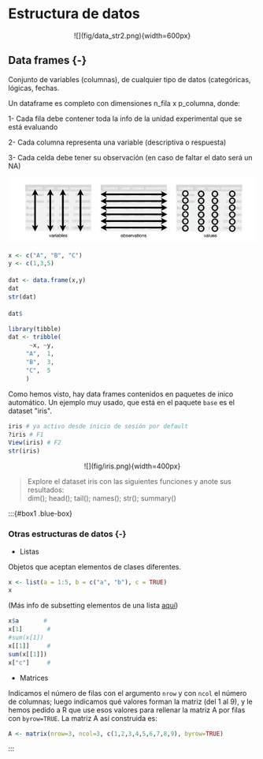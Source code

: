 # Estructura de datos

<center>
![](fig/data_str2.png){width=600px}
</center>

## Data frames {-} 

Conjunto de variables (columnas), de cualquier tipo de datos (categóricas, lógicas, fechas.

Un dataframe es completo con dimensiones n_fila x p_columna, donde:

1- Cada fila debe contener toda la info de la unidad experimental que se está evaluando

2- Cada columna representa una variable (descriptiva o respuesta)

3- Cada celda debe tener su observación (en caso de faltar el dato será un NA) 

![](fig/tibbles.png) 


```r
x <- c("A", "B", "C")
y <- c(1,3,5)

dat <- data.frame(x,y)
dat
str(dat)

dat$
```


```r
library(tibble)
dat <- tribble(
      ~x, ~y,
     "A",  1,
     "B",  3,
     "C",  5
     )
```

Como hemos visto, hay data frames contenidos en paquetes de inico automático. Un ejemplo muy usado, que está en el paquete `base` es el dataset "iris".


```r
iris # ya activo desde inicio de sesión por default
?iris # F1
View(iris) # F2 
str(iris)
```

<center>
![](fig/iris.png){width=400px}
</center>

> Explore el dataset iris con las siguientes funciones y anote sus resultados:  
dim(); head(); tail(); names(); str(); summary()

:::{#box1 .blue-box}

### Otras estructuras de datos {-}

* Listas

Objetos que aceptan elementos de clases diferentes. 


```r
x <- list(a = 1:5, b = c("a", "b"), c = TRUE)
x
```

(Más info de subsetting elementos de una lista [aquí](https://bookdown.org/rdpeng/rprogdatascience/subsetting-r-objects.html#subsetting-lists))


```r
x$a       # 
x[1]       # 
#sum(x[1])
x[[1]]     # 
sum(x[[1]])
x["c"]     # 
```

* Matrices

Indicamos el número de filas con el argumento `nrow` y con `ncol` el número de columnas; luego indicamos qué valores forman la matriz (del 1 al 9), y le hemos pedido a R que use esos valores para rellenar la matriz A por filas con `byrow=TRUE`. La matriz A así construida es:


```r
A <- matrix(nrow=3, ncol=3, c(1,2,3,4,5,6,7,8,9), byrow=TRUE)
```

:::
